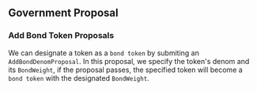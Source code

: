 ## Government Proposal

### Add Bond Token Proposals

We can designate a token as a `bond token` by submiting an `AddBondDenomProposal`. In this proposal, we specify the token's denom and its `BondWeight`, if the proposal passes, the specified token will become a `bond token` with the designated `BondWeight`.

